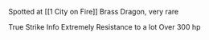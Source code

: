 Spotted at [[1 City on Fire]]
Brass Dragon, very rare

True Strike Info
	Extremely Resistance to a lot
	Over 300 hp
	
